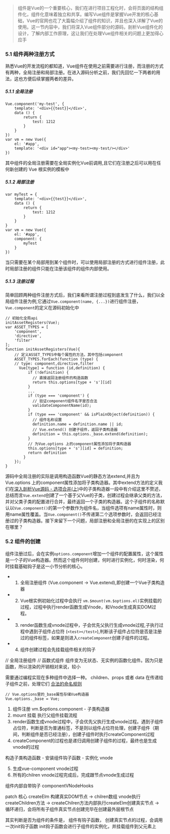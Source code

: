 > 组件是Vue的一个重要核心，我们在进行项目工程化时，会将页面的结构组件化，组件化意味着独立和共享。编写Vue组件是掌握Vue开发的核心基础，Vue的官网也花了大篇幅介绍了组件的知识，并且也深入详解了Vue的使用。这一节内容中，我们将深入Vue组件部分的源码，剖析Vue组件化的设计，了解内部工作原理，这让我们在处理Vue组件相关的问题上更加得心应手

### 5.1 组件两种注册方式
熟悉Vue的开发流程的都知道，Vue组件在使用之前需要进行注册，而注册的方式有两种，全局注册和局部注册。在进入源码分析之前，我们先回忆一下两者的用法，这也方便后续掌握两者的差异。

##### 5.1.1 全局注册
```
Vue.component('my-test', {
    template: '<div>{{test}}</div>',
    data () {
        return {
            test: 1212
        }
    }
})
var vm = new Vue({
    el: '#app',
    template: '<div id="app"><my-test><my-test/></div>'
})
```
其中组件的全局注册需要在全局实例化Vue前调用,且它们在注册之后可以用在任何新创建的 Vue 根实例的模板中
##### 5.1.2 局部注册
```
var myTest = {
    template: '<div>{{test}}</div>',
    data () {
        return {
            test: 1212
        }
    }
}
var vm = new Vue({
    el: '#app',
    component: {
        myTest
    }
})
```
当只需要在某个局部用到某个组件时，可以使用局部注册的方式进行组件注册，此时局部注册的组件只能在注册该组件的组件内部使用。

##### 5.1.3 注册过程
简单回顾两种组件注册方式后，我们来看所谓注册过程到底发生了什么，我们以全局组件注册为例,它通过```Vue.component(name, {...})```进行组件注册，```Vue.component```的定义在源码初始化中
```
// 初始化全局api
initAssetRegisters(Vue);
var ASSET_TYPES = [
    'component',
    'directive',
    'filter'
];
function initAssetRegisters(Vue){
    // 定义ASSET_TYPES中每个属性的方法，其中包括component
    ASSET_TYPES.forEach(function (type) {
    // type: component,directive,filter
      Vue[type] = function (id,definition) {
          if (!definition) {
            // 直接返回注册组件的构造函数
            return this.options[type + 's'][id]
          }
          ...
          if (type === 'component') {
            // 验证component组件名字是否合法
            validateComponentName(id);
          }
          if (type === 'component' && isPlainObject(definition)) {
            // 组件名称设置
            definition.name = definition.name || id;
            // Vue.extend() 创建子组件，返回子类构造器
            definition = this.options._base.extend(definition);
          }
          // 为Vue.options 上的component属性添加将子类构造器
          this.options[type + 's'][id] = definition;
          return definition
        }
    });
}
```
源码中全局注册的实际是调用构造函数Vue的静态方法extend,并且为Vue.options 上的component属性添加将子类构造器。其中extend方法的定义我们在[深入剖析Vue源码 - 选项合并(上)](https://juejin.im/post/5c8f40af6fb9a070f90aaf8f)中的子类构造器一段中有介绍这里不赘述，总结而言```Vue.extend```创建了一个基于父Vue的子类，创建过程会继承父类的方法，并对父类子类的配置进行合并，最终返回一个子类的构造器。这个子组件的名称默认以```Vue.component()```的第一个参数作为组件名，当组件选项有name属性时，则用name属性覆盖。当```Vue.component()```不传递第二个选项参数时，会返回已经注册过的子类构造器。接下来留下一个问题，局部注册和全局注册的在实现上的区别在哪里？

### 5.2 组件的创建
组件注册过后，会在实例```options.component```增加一个组件的配置属性，这个属性是一个子的Vue构造器。然而这个组件何时创建，何时进行实例化，何时渲染，何时挂载基础钩子是这一小节分析的核心。




- 1. 全局注册组件 (Vue.component -> Vue.extend),即创建一个Vue子类构造器
- 2. Vue根实例初始化过程中会执行 ```vm.$mount(vm.$options.el)```实例挂载的过程，过程中执行render函数生成Vnode，和Vnode生成真实DOM过程。
- 3. render函数生成vnode过程中，子会优先父执行生成vnode过程,子执行过程中遇到子组件占位符
(```<test></test>```),判断该子组件占位符是否是注册过的组件标签，如果是则进入```createComponent```创建子组件的过程。
- 4. 组件创建过程会先挂载组件相关的钩子




// 全局注册组件
// 函数式组件  组件变为无状态、无实例的函数化组件。因为只是函数，所以渲染的开销相对来说，较小



需要通过编程实现在多种组件中选择一种。
children、props 或者 data 在传递给子组件之前，处理它们
[合法的命名规则](https://html.spec.whatwg.org/multipage/custom-elements.html#valid-custom-element-name)



```
// Vue.options里的_base属性存储Vue构造器
Vue.options._base = Vue;

```


1. 组件注册   vm.$options.component - 子类构造器
2. mount 挂载  执行父组件挂载流程
3. render函数生成vnode过程中，子会优先父执行生成vnode过程。遇到子组件占位符，判断是否为普通标签，不是则以组件占位符处理，创建子组件（期间，判断组件是否已经注册），创建子组件时执行createComponent过程
4. createComponent的过程也是递归调用创建子组件的过程，最终也是生成vnode的过程

构造子类构造函数 - 安装组件钩子函数 - 实例化 vnode

5. 生成vue-component  vnode过程
6. 所有的chilren  vnode过程完成后，完成跟节点vnode生成过程



 组件内部自带钩子
 componentVNodeHooks

 patch 核心 createElm 构建真实DOM节点
 -> chilren数组 vnode执行 createChildren方法
 -> createChilren方法内部执行createElm创建真实节点
 -> 循环递归，会将所有子组件真实节点创建完毕在创建最外层根节点


 其实判断是否为组件的条件是， 组件有钩子函数，
 创建真实节点的过程，会调用一次init钩子函数
 init钩子函数会进行子组件的实例化，并挂载组件到父元素上
 
